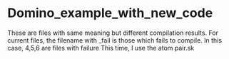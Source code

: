 # Domino_example_with_new_code
These are files with same meaning but different compilation results. For current files, the filename with _fail is those which fails to compile. In this case, 4,5,6 are files with failure
This time, I use the atom pair.sk
